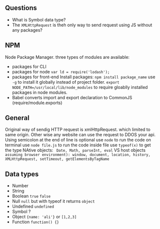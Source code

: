 ## Questions
- What is Symbol data type?
- The `XMLHttpRequest` is theh only way to send request using JS without any packages?

## NPM
Node Package Manager. three types of modules are available:
- packages for CLI
- packages for node `var ld = require('lodash');`
- packages for front-end
Install packages: `npm install package_name` use `-g` to install it globally instead of project folder. 
`export NODE_PATH=/usr/local/lib/node_modules` to require gloablly installed packages in node modules.
- Babel converts import and export declaration to CommonJS (require/module.exports)
## General
Original way of sendig HTTP request is xmlHttpRequest. which limited to same origin. Other wise any website can use the request to DDOS your api.
Using semicolon at the end of line is optional
use `node` to run the code on terminal
use `node file.js` to run the code inside file
use `typeof(x)` to get the type
NAtive objects: ` Date, Math, parseInt, eval` VS host objects `assuming browser environment): window, document, location, history, XMLHttpRequest, setTimeout, getElementsByTagName`

## Data types
- Number
- String
- Boolean `true` `false`
- Null `null` but with typeof it returns `object`
- Undefined `undefined`
- Symbol ?
- Object `{name: 'ali'}` or `[1,2,3]`
- Function `function() {}`
